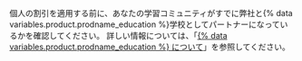 個人の割引を適用する前に、あなたの学習コミュニティがすでに弊社と{% data variables.product.prodname_education %}学校としてパートナーになっているかを確認してください。 詳しい情報については、「[{% data variables.product.prodname_education %} について](https://education.github.com/partners/schools)」を参照してください。

